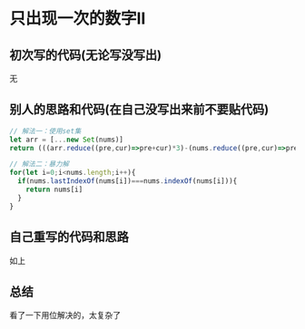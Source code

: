 # 只出现一次的数字II



## 初次写的代码(无论写没写出)

无



## 别人的思路和代码(在自己没写出来前不要贴代码)

```js
// 解法一：使用set集
let arr = [...new Set(nums)]
return (((arr.reduce((pre,cur)=>pre+cur)*3)-(nums.reduce((pre,cur)=>pre+cur)))/2)

// 解法二：暴力解
for(let i=0;i<nums.length;i++){
  if(nums.lastIndexOf(nums[i])===nums.indexOf(nums[i])){
    return nums[i]
  }
}
```



## 自己重写的代码和思路

如上

## 总结

看了一下用位解决的，太复杂了